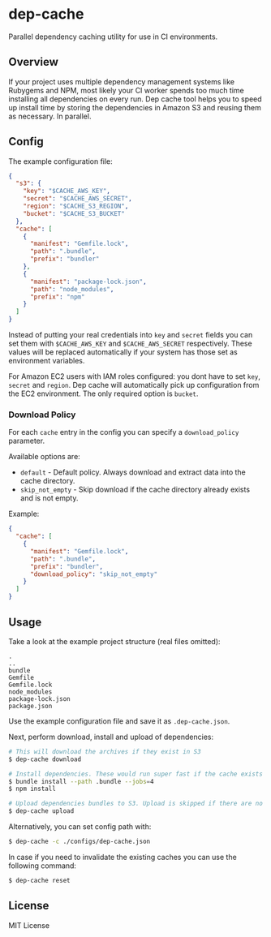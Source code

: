 # dep-cache

Parallel dependency caching utility for use in CI environments.

## Overview

If your project uses multiple dependency management systems like Rubygems and
NPM, most likely your CI worker spends too much time installing all dependencies
on every run. Dep cache tool helps you to speed up install time by storing the
dependencies in Amazon S3 and reusing them as necessary. In parallel.

## Config

The example configuration file:

```json
{
  "s3": {
    "key": "$CACHE_AWS_KEY",
    "secret": "$CACHE_AWS_SECRET",
    "region": "$CACHE_S3_REGION",
    "bucket": "$CACHE_S3_BUCKET"
  },
  "cache": [
    {
      "manifest": "Gemfile.lock",
      "path": ".bundle",
      "prefix": "bundler"
    },
    {
      "manifest": "package-lock.json",
      "path": "node_modules",
      "prefix": "npm"
    }
  ]
}
```

Instead of putting your real credentials into `key` and `secret` fields you can 
set them with `$CACHE_AWS_KEY` and `$CACHE_AWS_SECRET` respectively. These values
will be replaced automatically if your system has those set as environment variables.

For Amazon EC2 users with IAM roles configured: you dont have to set `key`, `secret` 
and `region`. Dep cache will automatically pick up configuration from the EC2 environment.
The only required option is `bucket`.

### Download Policy

For each `cache` entry in the config you can specify a `download_policy` parameter.

Available options are:
- `default` - Default policy. Always download and extract data into the cache directory.
- `skip_not_empty` - Skip download if the cache directory already exists and is not empty.

Example:

```json
{
  "cache": [
    {
      "manifest": "Gemfile.lock",
      "path": ".bundle",
      "prefix": "bundler",
      "download_policy": "skip_not_empty"
    }
  ]
}
```

## Usage

Take a look at the example project structure (real files omitted):

```
.
..
bundle
Gemfile
Gemfile.lock
node_modules
package-lock.json
package.json
```

Use the example configuration file and save it as `.dep-cache.json`.

Next, perform download, install and upload of dependencies:


```bash
# This will download the archives if they exist in S3
$ dep-cache download

# Install dependencies. These would run super fast if the cache exists
$ bundle install --path .bundle --jobs=4
$ npm install

# Upload dependencies bundles to S3. Upload is skipped if there are no changes.
$ dep-cache upload
```

Alternatively, you can set config path with:

```bash
$ dep-cache -c ./configs/dep-cache.json
```

In case if you need to invalidate the existing caches you can use the following command:

```bash
$ dep-cache reset
```

## License

MIT License

